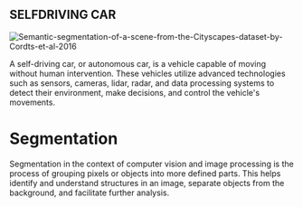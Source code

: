 ## SELFDRIVING CAR


![Semantic-segmentation-of-a-scene-from-the-Cityscapes-dataset-by-Cordts-et-al-2016](https://github.com/Fitrah-just/Cityscape-Segmentation/assets/84637046/3e8dc930-86f9-4d93-960f-1cff47c1514c)

A self-driving car, or autonomous car, is a vehicle capable of moving without human intervention. These vehicles utilize advanced technologies such as sensors, cameras, lidar, radar, and data processing systems to detect their environment, make decisions, and control the vehicle's movements.

# Segmentation
Segmentation in the context of computer vision and image processing is the process of grouping pixels or objects into more defined parts. This helps identify and understand structures in an image, separate objects from the background, and facilitate further analysis.

